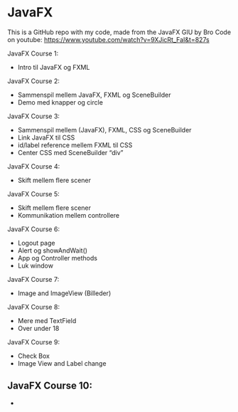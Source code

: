 # JavaFX

This is a GitHub repo with my code, made from the JavaFX GIU by Bro Code on youtube: https://www.youtube.com/watch?v=9XJicRt_FaI&t=827s 

JavaFX Course 1:
 - Intro til JavaFX og FXML

JavaFX Course 2:
 - Sammenspil mellem JavaFX, FXML og SceneBuilder
 - Demo med knapper og circle

JavaFX Course 3:
 - Sammenspil mellem (JavaFX), FXML, CSS og SceneBuilder
 - Link JavaFX til CSS
 - id/label reference mellem FXML til CSS
 - Center CSS med SceneBuilder “div”

JavaFX Course 4:
 - Skift mellem flere scener

JavaFX Course 5:
 - Skift mellem flere scener
 - Kommunikation mellem controllere

JavaFX Course 6:
 - Logout page
 - Alert og showAndWait()
 - App og Controller methods
 - Luk window

JavaFX Course 7:
 - Image and ImageView (Billeder)

JavaFX Course 8:
 - Mere med TextField 
 - Over under 18

JavaFX Course 9:
 - Check Box
 - Image View and Label change

JavaFX Course 10:
 - 
 - 






